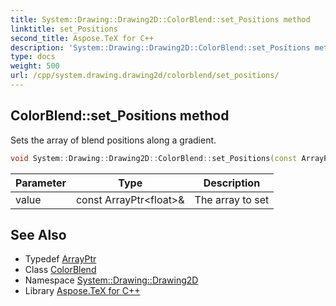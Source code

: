 ```yaml
---
title: System::Drawing::Drawing2D::ColorBlend::set_Positions method
linktitle: set_Positions
second_title: Aspose.TeX for C++
description: 'System::Drawing::Drawing2D::ColorBlend::set_Positions method. Sets the array of blend positions along a gradient in C++.'
type: docs
weight: 500
url: /cpp/system.drawing.drawing2d/colorblend/set_positions/
---
```

## ColorBlend::set_Positions method


Sets the array of blend positions along a gradient.

```cpp
void System::Drawing::Drawing2D::ColorBlend::set_Positions(const ArrayPtr<float> &value)
```


| Parameter | Type | Description |
| --- | --- | --- |
| value | const ArrayPtr\<float\>\& | The array to set |

## See Also

* Typedef [ArrayPtr](../../../system/arrayptr/)
* Class [ColorBlend](../)
* Namespace [System::Drawing::Drawing2D](../../)
* Library [Aspose.TeX for C++](../../../)
